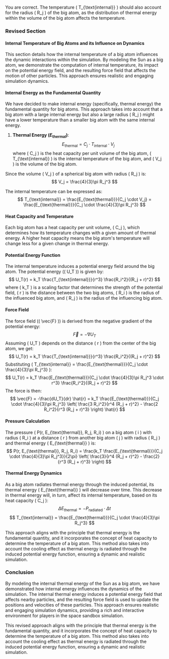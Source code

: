You are correct. The temperature \( T_{\text{internal}} \) should also account for the radius \( R_j \) of the big atom, as the distribution of thermal energy within the volume of the big atom affects the temperature.

### Revised Section

#### Internal Temperature of Big Atoms and its Influence on Dynamics

This section details how the internal temperature of a big atom influences the dynamic interactions within the simulation. By modeling the Sun as a big atom, we demonstrate the computation of internal temperature, its impact on the potential energy field, and the resulting force field that affects the motion of other particles. This approach ensures realistic and engaging simulation dynamics.

#### Internal Energy as the Fundamental Quantity

We have decided to make internal energy (specifically, thermal energy) the fundamental quantity for big atoms. This approach takes into account that a big atom with a large internal energy but also a large radius \( R_j \) might have a lower temperature than a smaller big atom with the same internal energy.

1. **Thermal Energy ($E_{\text{thermal}}$)**:
   $$
   E_{\text{thermal}} = C_j \cdot T_{\text{internal}} \cdot V_j
   $$
   where \( C_j \) is the heat capacity per unit volume of the big atom, \( T_{\text{internal}} \) is the internal temperature of the big atom, and \( V_j \) is the volume of the big atom.

Since the volume \( V_j \) of a spherical big atom with radius \( R_j \) is:
$$
V_j = \frac{4}{3}\pi R_j^3
$$

The internal temperature can be expressed as:
$$
T_{\text{internal}} = \frac{E_{\text{thermal}}}{C_j \cdot V_j} = \frac{E_{\text{thermal}}}{C_j \cdot \frac{4}{3}\pi R_j^3}
$$

#### Heat Capacity and Temperature

Each big atom has a heat capacity per unit volume, \( C_j \), which determines how its temperature changes with a given amount of thermal energy. A higher heat capacity means the big atom's temperature will change less for a given change in thermal energy.

#### Potential Energy Function

The internal temperature induces a potential energy field around the big atom. The potential energy (\( U_T \)) is given by:
$$
U_T(r) = k_T \frac{T_{\text{internal}}}{r^3} \frac{R_i^2}{(R_j + r)^2}
$$
where \( k_T \) is a scaling factor that determines the strength of the potential field, \( r \) is the distance between the two big atoms, \( R_i \) is the radius of the influenced big atom, and \( R_j \) is the radius of the influencing big atom.

#### Force Field

The force field (\( \vec{F} \)) is derived from the negative gradient of the potential energy:
$$
\vec{F} = -\nabla U_T
$$
Assuming \( U_T \) depends on the distance \( r \) from the center of the big atom, we get:
$$
U_T(r) = k_T \frac{T_{\text{internal}}}{r^3} \frac{R_i^2}{(R_j + r)^2}
$$
Substituting \( T_{\text{internal}} = \frac{E_{\text{thermal}}}{C_j \cdot \frac{4}{3}\pi R_j^3} \):
$$
U_T(r) = k_T \frac{E_{\text{thermal}}}{C_j \cdot \frac{4}{3}\pi R_j^3 \cdot r^3} \frac{R_i^2}{(R_j + r)^2}
$$
The force is then:
$$
\vec{F} = -\frac{dU_T}{dr} \hat{r} = k_T \frac{E_{\text{thermal}}}{C_j \cdot \frac{4}{3}\pi R_j^3} \left( \frac{3 R_i^2}{r^4 (R_j + r)^2} - \frac{2 R_i^2}{r^3 (R_j + r)^3} \right) \hat{r}
$$

#### Pressure Calculation

The pressure \( P(r, E_{\text{thermal}}, R_j, R_i) \) on a big atom \( i \) with radius \( R_i \) at a distance \( r \) from another big atom \( j \) with radius \( R_j \) and thermal energy \( E_{\text{thermal}} \) is:
$$
P(r, E_{\text{thermal}}, R_j, R_i) = \frac{k_T \frac{E_{\text{thermal}}}{C_j \cdot \frac{4}{3}\pi R_j^3}}{2\pi} \left( \frac{3}{r^4 (R_j + r)^2} - \frac{2}{r^3 (R_j + r)^3} \right)
$$

#### Thermal Energy Dynamics

As a big atom radiates thermal energy through the induced potential, its thermal energy \( E_{\text{thermal}} \) will decrease over time. This decrease in thermal energy will, in turn, affect its internal temperature, based on its heat capacity \( C_j \):
$$
\Delta E_{\text{thermal}} = -P_{\text{radiated}} \cdot \Delta t
$$
$$
T_{\text{internal}} = \frac{E_{\text{thermal}}}{C_j \cdot \frac{4}{3}\pi R_j^3}
$$

This approach aligns with the principle that thermal energy is the fundamental quantity, and it incorporates the concept of heat capacity to determine the temperature of a big atom. This method also takes into account the cooling effect as thermal energy is radiated through the induced potential energy function, ensuring a dynamic and realistic simulation.

### Conclusion

By modeling the internal thermal energy of the Sun as a big atom, we have demonstrated how internal energy influences the dynamics of the simulation. The internal thermal energy induces a potential energy field that affects nearby particles, and the resulting force field is used to update the positions and velocities of these particles. This approach ensures realistic and engaging simulation dynamics, providing a rich and interactive environment for players in the space sandbox simulation.

This revised approach aligns with the principle that thermal energy is the fundamental quantity, and it incorporates the concept of heat capacity to determine the temperature of a big atom. This method also takes into account the cooling effect as thermal energy is radiated through the induced potential energy function, ensuring a dynamic and realistic simulation.
